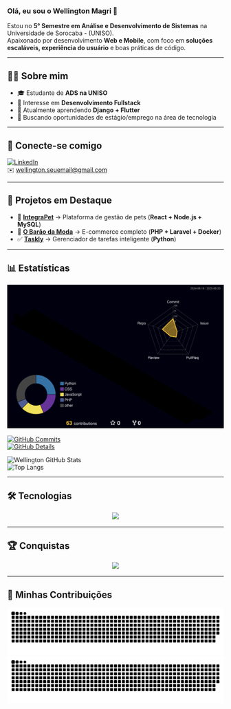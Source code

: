 ### Olá, eu sou o Wellington Magri 🏅

Estou no **5° Semestre em Análise e Desenvolvimento de Sistemas** na Universidade de Sorocaba - (UNISO).  
Apaixonado por desenvolvimento **Web e Mobile**, com foco em **soluções escaláveis, experiência do usuário** e boas práticas de código.  

---

## 👨‍💻 Sobre mim
- 🎓 Estudante de **ADS na UNISO**  
- 🚀 Interesse em **Desenvolvimento Fullstack**  
- 🌱 Atualmente aprendendo **Django + Flutter**  
- 🎯 Buscando oportunidades de estágio/emprego na área de tecnologia  

---

## 🔗 Conecte-se comigo
[![LinkedIn](https://img.shields.io/badge/LinkedIn-0077B5?style=for-the-badge&logo=linkedin&logoColor=white)](https://www.linkedin.com/in/tinhomagri-dev/)  
✉️ wellington.seuemail@gmail.com  

---

## 🚀 Projetos em Destaque
- 🐾 [**IntegraPet**](https://github.com/seurepo) → Plataforma de gestão de pets (**React + Node.js + MySQL**)  
- 🛒 [**O Barão da Moda**](https://github.com/seurepo) → E-commerce completo (**PHP + Laravel + Docker**)  
- ✅ [**Taskly**](https://github.com/seurepo) → Gerenciador de tarefas inteligente (**Python**)  

---

## 📊 Estatísticas
![Contribuições 3D](./profile-3d-contrib/profile-night-rainbow.svg)  

[![GitHub Commits](http://github-profile-summary-cards.vercel.app/api/cards/productive-time?username=Tinhomagri&theme=dracula&utcOffset=-3)](https://github.com/vn7n24fzkq/github-profile-summary-cards)  
[![GitHub Details](http://github-profile-summary-cards.vercel.app/api/cards/profile-details?username=Tinhomagri&theme=dracula)](https://github.com/vn7n24fzkq/github-profile-summary-cards)  

![Wellington GitHub Stats](https://github-readme-stats.vercel.app/api?username=Tinhomagri&show_icons=true&theme=dracula)  
![Top Langs](https://github-readme-stats.vercel.app/api/top-langs/?username=Tinhomagri&layout=compact&theme=dracula)  

---

## 🛠️ Tecnologias
<div align="center">
  <img src="https://skillicons.dev/icons?i=vscode,git,github,html,css,scss,bootstrap,tailwind,javascript,typescript,python,django,react,angular,vue,nodejs,php,laravel,mysql,mongodb,flutter,dart,vite,figma,windows" />
</div>

---

## 🏆 Conquistas
<div align="center">
  <img src="https://github-profile-trophy.vercel.app/?username=Tinhomagri&row=1&column=6&theme=dracula&margin-w=15&margin-h=15"/>
</div>

---

## 🐍 Minhas Contribuições
<picture>
  <source media="(prefers-color-scheme: dark)" srcset="https://raw.githubusercontent.com/platane/platane/output/github-contribution-grid-snake-dark.svg">
  <source media="(prefers-color-scheme: light)" srcset="https://raw.githubusercontent.com/platane/platane/output/github-contribution-grid-snake.svg">
  <img alt="github contribution grid snake animation" src="https://raw.githubusercontent.com/platane/platane/output/github-contribution-grid-snake.svg">
</picture>

<picture>
  <source media="(prefers-color-scheme: dark)" srcset="https://raw.githubusercontent.com/platane/platane/output/github-contribution-grid-snake-dark.svg">
  <source media="(prefers-color-scheme: light)" srcset="https://raw.githubusercontent.com/platane/platane/output/github-contribution-grid-snake.svg">
  <img alt="github contribution grid snake animation" src="https://raw.githubusercontent.com/platane/platane/output/github-contribution-grid-snake.svg">
</picture>


